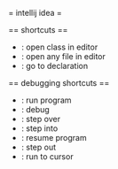 = intellij idea =

== shortcuts ==
* <C-N> : open class in editor
* <C-S-N> : open any file in editor
* <C-mouseClick> : go to declaration

== debugging shortcuts ==
* <S-F10> : run program
* <S-F9> : debug
* <F8> : step over
* <F7> : step into
* <F9> : resume program
* <S-F8> : step out
* <Alt-F9> : run to cursor
